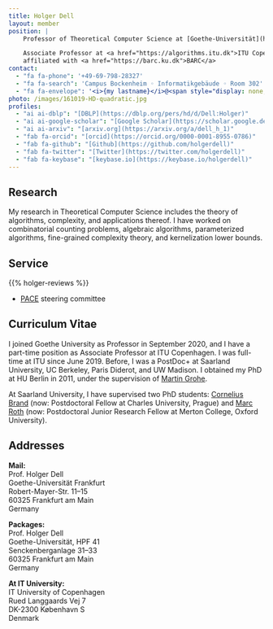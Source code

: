 ```yaml
---
title: Holger Dell
layout: member
position: |
    Professor of Theoretical Computer Science at [Goethe-Universität](https://www.uni-frankfurt.de)

    Associate Professor at <a href="https://algorithms.itu.dk">ITU Copenhagen</a>,
    affiliated with <a href="https://barc.ku.dk">BARC</a>
contact:
  - "fa fa-phone": '+49-69-798-28327'
  - "fa fa-search": 'Campus Bockenheim ◦ Informatikgebäude ◦ Room 302'
  - "fa fa-envelope": '<i>{my lastname}</i>@<span style="display: none;">ignoreme-</span><span>uni-frankfurt.de</span>'
photo: /images/161019-HD-quadratic.jpg
profiles:
  - "ai ai-dblp": "[DBLP](https://dblp.org/pers/hd/d/Dell:Holger)"
  - "ai ai-google-scholar": "[Google Scholar](https://scholar.google.de/citations?user=zcZSZ4MAAAAJ)"
  - "ai ai-arxiv": "[arxiv.org](https://arxiv.org/a/dell_h_1)"
  - "fab fa-orcid": "[orcid](https://orcid.org/0000-0001-8955-0786)"
  - "fab fa-github": "[Github](https://github.com/holgerdell)"
  - "fab fa-twitter": "[Twitter](https://twitter.com/holgerdell)"
  - "fab fa-keybase": "[keybase.io](https://keybase.io/holgerdell)"
---
```


## <i class="fas fa-flask"></i> Research

My research in Theoretical Computer Science includes the theory of algorithms, complexity, and applications thereof. I have worked on combinatorial counting problems, algebraic algorithms, parameterized algorithms, fine-grained complexity theory, and kernelization lower bounds.

## <i class="fas fa-university"></i> Service

{{% holger-reviews %}}
- [PACE](https://pacechallenge.org/about/) steering committee

## <i class="fas fa-heartbeat"></i> Curriculum Vitae

I joined Goethe University as Professor in September 2020, and I have a part-time position as Associate Professor at ITU Copenhagen.
I was full-time at ITU since June 2019.
Before, I was a PostDoc+ at Saarland University, UC Berkeley, Paris Diderot, and UW Madison.
I obtained my PhD at HU Berlin in 2011, under the supervision of [Martin Grohe](https://www.lics.rwth-aachen.de/cms/LICS/Der-Lehrstuhl/Team/Dozierende/~ocwf/Martin-Grohe/).

At Saarland University, I have supervised two PhD students:
[Cornelius Brand](https://www.mmci.uni-saarland.de/en/cbrand) (now: Postdoctoral Fellow at Charles University, Prague)
and
[Marc Roth](https://www.roth-marc.com/) (now: Postdoctoral Junior Research Fellow at Merton College, Oxford University).

##  <i class="fas fa-search"></i> Addresses

**Mail:**\
Prof. Holger Dell\
Goethe-Universität Frankfurt\
Robert-Mayer-Str. 11–15\
60325 Frankfurt am Main\
Germany

**Packages:**\
Prof. Holger Dell\
Goethe-Universität, HPF 41\
Senckenberganlage 31–33\
60325 Frankfurt am Main\
Germany

**At IT University:**\
IT University of Copenhagen\
Rued Langgaards Vej 7\
DK-2300 København S\
Denmark 
